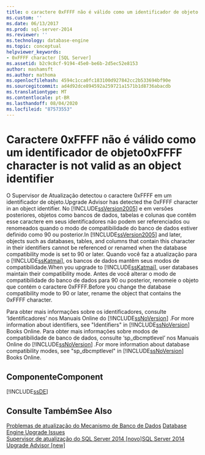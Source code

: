 ```yaml
---
title: o caractere 0xFFFF não é válido como um identificador de objeto | Microsoft Docs
ms.custom: ''
ms.date: 06/13/2017
ms.prod: sql-server-2014
ms.reviewer: ''
ms.technology: database-engine
ms.topic: conceptual
helpviewer_keywords:
- 0xFFFF character [SQL Server]
ms.assetid: b2c9c8cf-9194-45e0-be6b-2d5ec52e8153
author: mashamsft
ms.author: mathoma
ms.openlocfilehash: 4594c1cca0fc183100d927842cc2b533694bf90e
ms.sourcegitcommit: ad4d92dce894592a259721a1571b1d8736abacdb
ms.translationtype: MT
ms.contentlocale: pt-BR
ms.lasthandoff: 08/04/2020
ms.locfileid: "87573553"
---
```

# <a name="0xffff-character-is-not-valid-as-an-object-identifier"></a><span data-ttu-id="8717c-102">Caractere 0xFFFF não é válido como um identificador de objeto</span><span class="sxs-lookup"><span data-stu-id="8717c-102">0xFFFF character is not valid as an object identifier</span></span>
  <span data-ttu-id="8717c-103">O Supervisor de Atualização detectou o caractere 0xFFFF em um identificador de objeto.</span><span class="sxs-lookup"><span data-stu-id="8717c-103">Upgrade Advisor has detected the 0xFFFF character in an object identifier.</span></span> <span data-ttu-id="8717c-104">No [!INCLUDE[ssVersion2005](../../includes/ssversion2005-md.md)] e em versões posteriores, objetos como bancos de dados, tabelas e colunas que contêm esse caractere em seus identificadores não podem ser referenciados ou renomeados quando o modo de compatibilidade do banco de dados estiver definido como 90 ou posterior.</span><span class="sxs-lookup"><span data-stu-id="8717c-104">In [!INCLUDE[ssVersion2005](../../includes/ssversion2005-md.md)] and later, objects such as databases, tables, and columns that contain this character in their identifiers cannot be referenced or renamed when the database compatibility mode is set to 90 or later.</span></span> <span data-ttu-id="8717c-105">Quando você faz a atualização para o [!INCLUDE[ssKatmai](../../includes/sskatmai-md.md)], os bancos de dados mantêm seus modos de compatibilidade.</span><span class="sxs-lookup"><span data-stu-id="8717c-105">When you upgrade to [!INCLUDE[ssKatmai](../../includes/sskatmai-md.md)], user databases maintain their compatibility mode.</span></span> <span data-ttu-id="8717c-106">Antes de você alterar o modo de compatibilidade do banco de dados para 90 ou posterior, renomeie o objeto que contém o caractere 0xFFFF.</span><span class="sxs-lookup"><span data-stu-id="8717c-106">Before you change the database compatibility mode to 90 or later, rename the object that contains the 0xFFFF character.</span></span>  
  
 <span data-ttu-id="8717c-107">Para obter mais informações sobre os identificadores, consulte ‘Identificadores’ nos Manuais Online do [!INCLUDE[ssNoVersion](../../includes/ssnoversion-md.md)] .</span><span class="sxs-lookup"><span data-stu-id="8717c-107">For more information about identifiers, see "Identifiers" in [!INCLUDE[ssNoVersion](../../includes/ssnoversion-md.md)] Books Online.</span></span> <span data-ttu-id="8717c-108">Para obter mais informações sobre modos de compatibilidade de banco de dados, consulte ‘sp_dbcmptlevel’ nos Manuais Online do [!INCLUDE[ssNoVersion](../../includes/ssnoversion-md.md)] .</span><span class="sxs-lookup"><span data-stu-id="8717c-108">For more information about database compatibility modes, see "sp_dbcmptlevel" in [!INCLUDE[ssNoVersion](../../includes/ssnoversion-md.md)] Books Online.</span></span>  
  
## <a name="component"></a><span data-ttu-id="8717c-109">Componente</span><span class="sxs-lookup"><span data-stu-id="8717c-109">Component</span></span>  
 [!INCLUDE[ssDE](../../includes/ssde-md.md)]  
  
## <a name="see-also"></a><span data-ttu-id="8717c-110">Consulte Também</span><span class="sxs-lookup"><span data-stu-id="8717c-110">See Also</span></span>  
 <span data-ttu-id="8717c-111">[Problemas de atualização do Mecanismo de Banco de Dados](../../../2014/sql-server/install/database-engine-upgrade-issues.md) </span><span class="sxs-lookup"><span data-stu-id="8717c-111">[Database Engine Upgrade Issues](../../../2014/sql-server/install/database-engine-upgrade-issues.md) </span></span>  
 [<span data-ttu-id="8717c-112">Supervisor de atualização do SQL Server 2014 &#91;novo&#93;</span><span class="sxs-lookup"><span data-stu-id="8717c-112">SQL Server 2014 Upgrade Advisor &#91;new&#93;</span></span>](sql-server-2014-upgrade-advisor.md)  
  
  
